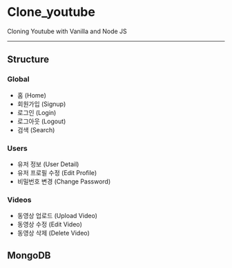 # Clone_youtube

Cloning Youtube with Vanilla and Node JS

***

## Structure


### Global
- 홈 (Home)
- 회원가입 (Signup)
- 로그인 (Login)
- 로그아웃 (Logout)
- 검색 (Search)

### Users
- 유저 정보 (User Detail)
- 유저 프로필 수정 (Edit Profile)
- 비밀번호 변경 (Change Password)

### Videos
- 동영상 업로드 (Upload Video)
- 동영상 수정 (Edit Video)
- 동영상 삭제 (Delete Video)

## MongoDB

